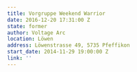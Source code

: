 ```yaml
---
title: Vorgruppe Weekend Warrior
date: 2016-12-20 17:31:00 Z
state: former
author: Voltage Arc
location: Löwen
address: Löwenstrasse 49, 5735 Pfeffikon
start_date: 2014-11-29 19:00:00 Z
link: ''
---
```


